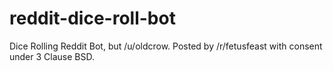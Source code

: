 reddit-dice-roll-bot
====================

Dice Rolling Reddit Bot, but /u/oldcrow. Posted by /r/fetusfeast with consent under 3 Clause BSD.
